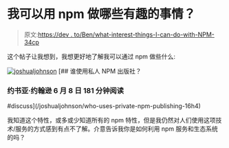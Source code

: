 # 我可以用 npm 做哪些有趣的事情？

> 原文:[https://dev . to/Ben/what-interest-things-I-can-do-with-NPM-34cp](https://dev.to/ben/what-interesting-things-i-can-do-with-npm-34cp)

这个帖子让我想到，我想更好地了解我可以通过 npm 做些什么:

[![joshualjohnson](../Images/cf3907a0e66331637efd967e933984b7.png)](/joshualjohnson) [## 谁使用私人 NPM 出版社？

### 约书亚·约翰逊 6 月 8 日 181 分钟阅读

#discuss](/joshualjohnson/who-uses-private-npm-publishing-16h4)

我知道这个特性，或多或少知道所有的 npm 特性，但是我仍然对人们使用这项技术/服务的方式感到有点不了解。介意告诉我你是如何利用 npm 服务和生态系统的吗？